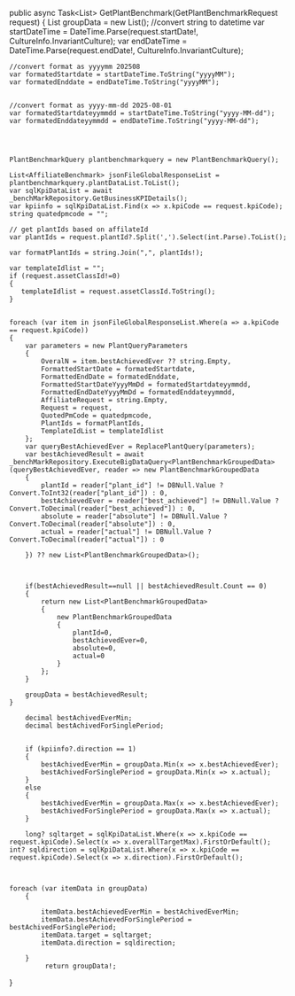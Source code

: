 public async Task<List<PlantBenchmarkGroupedData>> GetPlantBenchmark(GetPlantBenchmarkRequest request)
{
    List<PlantBenchmarkGroupedData> groupData = new List<PlantBenchmarkGroupedData>();
    //convert string to datetime
    var startDateTime = DateTime.Parse(request.startDate!, CultureInfo.InvariantCulture);
    var endDateTime = DateTime.Parse(request.endDate!, CultureInfo.InvariantCulture);


    //convert format as yyyymm 202508
    var formatedStartdate = startDateTime.ToString("yyyyMM");
    var formatedEnddate = endDateTime.ToString("yyyyMM");


    //convert format as yyyy-mm-dd 2025-08-01
    var formatedStartdateyymmdd = startDateTime.ToString("yyyy-MM-dd");
    var formatedEnddateyymmdd = endDateTime.ToString("yyyy-MM-dd");




    PlantBenchmarkQuery plantbenchmarkquery = new PlantBenchmarkQuery();

    List<AffiliateBenchmark> jsonFileGlobalResponseList = plantbenchmarkquery.plantDataList.ToList();
    var sqlKpiDataList = await _benchMarkRepository.GetBusinessKPIDetails();
    var kpiinfo = sqlKpiDataList.Find(x => x.kpiCode == request.kpiCode);
    string quatedpmcode = "";

    // get plantIds based on affilateId
    var plantIds = request.plantId?.Split(',').Select(int.Parse).ToList();
   
    var formatPlantIds = string.Join(",", plantIds!);

    var templateIdlist = "";
    if (request.assetClassId!=0) 
    {
       templateIdlist = request.assetClassId.ToString();
    }
       

    foreach (var item in jsonFileGlobalResponseList.Where(a => a.kpiCode == request.kpiCode))
    {
        var parameters = new PlantQueryParameters
        {
            OveralN = item.bestAchievedEver ?? string.Empty,
            FormattedStartDate = formatedStartdate,
            FormattedEndDate = formatedEnddate,
            FormattedStartDateYyyyMmDd = formatedStartdateyymmdd,
            FormattedEndDateYyyyMmDd = formatedEnddateyymmdd,
            AffiliateRequest = string.Empty,
            Request = request,
            QuotedPmCode = quatedpmcode,
            PlantIds = formatPlantIds,
            TemplateIdList = templateIdlist
        };
        var queryBestAchievedEver = ReplacePlantQuery(parameters);
        var bestAchievedResult = await _benchMarkRepository.ExecuteBigDataQuery<PlantBenchmarkGroupedData>(queryBestAchievedEver, reader => new PlantBenchmarkGroupedData
        {
            plantId = reader["plant_id"] != DBNull.Value ? Convert.ToInt32(reader["plant_id"]) : 0,
            bestAchievedEver = reader["best_achieved"] != DBNull.Value ? Convert.ToDecimal(reader["best_achieved"]) : 0,
            absolute = reader["absolute"] != DBNull.Value ? Convert.ToDecimal(reader["absolute"]) : 0,
            actual = reader["actual"] != DBNull.Value ? Convert.ToDecimal(reader["actual"]) : 0

        }) ?? new List<PlantBenchmarkGroupedData>();



        if(bestAchievedResult==null || bestAchievedResult.Count == 0)
        {
            return new List<PlantBenchmarkGroupedData>
            {
                new PlantBenchmarkGroupedData
                {
                    plantId=0,
                    bestAchievedEver=0,
                    absolute=0,
                    actual=0
                }
            };
        }

        groupData = bestAchievedResult;
    }

        decimal bestAchivedEverMin;
        decimal bestAchivedForSinglePeriod;


        if (kpiinfo?.direction == 1)
        {
            bestAchivedEverMin = groupData.Min(x => x.bestAchievedEver);
            bestAchivedForSinglePeriod = groupData.Min(x => x.actual);
        }
        else
        {
            bestAchivedEverMin = groupData.Max(x => x.bestAchievedEver);
            bestAchivedForSinglePeriod = groupData.Max(x => x.actual);
        }

        long? sqltarget = sqlKpiDataList.Where(x => x.kpiCode == request.kpiCode).Select(x => x.overallTargetMax).FirstOrDefault();
    int? sqldirection = sqlKpiDataList.Where(x => x.kpiCode == request.kpiCode).Select(x => x.direction).FirstOrDefault();



    foreach (var itemData in groupData)
        {

            itemData.bestAchievedEverMin = bestAchivedEverMin;
            itemData.bestAchievedForSinglePeriod = bestAchivedForSinglePeriod;
            itemData.target = sqltarget;
            itemData.direction = sqldirection;

        }
             return groupData!;


}

